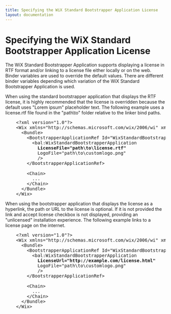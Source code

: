 ```yaml
---
title: Specifying the WiX Standard Bootstrapper Application License
layout: documentation
---
```


# Specifying the WiX Standard Bootstrapper Application License

The WiX Standard Bootstrapper Application supports displaying a license in RTF format and/or linking to a license file either locally or on the web. Binder variables are used to override the default values. There are different binder variables depending which variation of the WiX Standard Bootstrapper Application is used.

When using the standard bootstrapper application that displays the RTF license, it is highly recommended that the license is overridden because the default uses &quot;Lorem ipsum&quot; placeholder text. The following example uses a license.rtf file found in the &quot;path\to&quot; folder relative to the linker bind paths.

<pre>    &lt;?xml version=&quot;1.0&quot;?&gt;
    &lt;Wix xmlns=&quot;http://schemas.microsoft.com/wix/2006/wi&quot; xmlns:bal=&quot;http://schemas.microsoft.com/wix/BalExtension&quot;&gt;
      &lt;Bundle&gt;
        &lt;BootstrapperApplicationRef Id=&quot;WixStandardBootstrapperApplication.RtfLicense&quot;&gt;
          &lt;bal:WixStandardBootstrapperApplication
            <strong class="highlight">LicenseFile=&quot;path\to\license.rtf&quot;</strong>
            LogoFile=&quot;path\to\customlogo.png&quot;
            /&gt;
        &lt;/BootstrapperApplicationRef&gt;

        &lt;Chain&gt;
          ...
        &lt;/Chain&gt;
      &lt;/Bundle&gt;
    &lt;/Wix&gt;</pre>

When using the bootstrapper application that displays the license as a hyperlink, the path or URL to the license is optional. If it is not provided the link and accept license checkbox is not displayed, providing an &quot;unlicensed&quot; installation experience. The following example links to a license page on the internet.

<pre>    &lt;?xml version=&quot;1.0&quot;?&gt;
    &lt;Wix xmlns=&quot;http://schemas.microsoft.com/wix/2006/wi&quot; xmlns:bal=&quot;http://schemas.microsoft.com/wix/BalExtension&quot;&gt;
      &lt;Bundle&gt;
        &lt;BootstrapperApplicationRef Id=&quot;WixStandardBootstrapperApplication.HyperlinkLicense&quot;&gt;
          &lt;bal:WixStandardBootstrapperApplication
            <strong class="highlight">LicenseUrl=&quot;http://example.com/license.html&quot;</strong>
            LogoFile=&quot;path\to\customlogo.png&quot;
            /&gt;
        &lt;/BootstrapperApplicationRef&gt;

        &lt;Chain&gt;
          ...
        &lt;/Chain&gt;
      &lt;/Bundle&gt;
    &lt;/Wix&gt;</pre>
